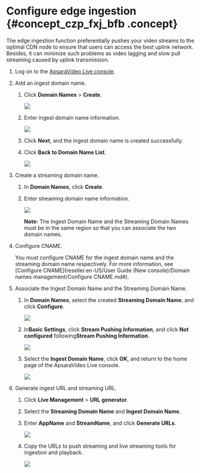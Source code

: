 # Configure edge ingestion {#concept_czp_fxj_bfb .concept}

The edge ingestion function preferentially pushes your video streams to the optimal CDN node to ensure that users can access the best uplink network. Besides, it can minimize such problems as video lagging and slow pull streaming caused by uplink transmission.

1.  Log on to the [ApsaraVideo Live console](https://partners-intl.aliyun.com/login-required#/live).
2.  Add an ingest domain name.
    1.  Click **Domain Names** \> **Create**.

        ![](http://static-aliyun-doc.oss-cn-hangzhou.aliyuncs.com/assets/img/20691/154504686511569_en-US.png)

    2.  Enter ingest domain name information.

        ![](http://static-aliyun-doc.oss-cn-hangzhou.aliyuncs.com/assets/img/20691/154504686511570_en-US.png)

    3.  Click **Next**, and the ingest domain name is created successfully.
    4.  Click **Back to Domain Name List**.

        ![](http://static-aliyun-doc.oss-cn-hangzhou.aliyuncs.com/assets/img/20691/154504686511571_en-US.png)

3.  Create a streaming domain name.
    1.  In **Domain Names**, click **Create**.
    2.  Enter streaming domain name information.

        ![](http://static-aliyun-doc.oss-cn-hangzhou.aliyuncs.com/assets/img/20691/154504686511572_en-US.png)

        **Note:** The Ingest Domain Name and the Streaming Domain Names must be in the same region so that you can associate the two domain names.

4.  Configure CNAME.

    You must configure CNAME for the ingest domain name and the streaming domain name respectively. For more information, see [Configure CNAME](reseller.en-US/User Guide (New console)/Domain names management/Configure CNAME.md#).

5.  Associate the Ingest Domain Name and the Streaming Domain Name.
    1.  In **Domain Names**, select the created **Streaming Domain Name**, and click **Configure**.

        ![](http://static-aliyun-doc.oss-cn-hangzhou.aliyuncs.com/assets/img/20691/154504686511573_en-US.png)

    2.  In**Basic Settings**, click **Stream Pushing Information**, and click **Not configured** following**Stream Pushing Information**.

        ![](http://static-aliyun-doc.oss-cn-hangzhou.aliyuncs.com/assets/img/20691/154504686511574_en-US.png)

    3.  Select the **Ingest Domain Name**, click **OK**, and return to the home page of the ApsaraVideo Live console.

        ![](http://static-aliyun-doc.oss-cn-hangzhou.aliyuncs.com/assets/img/20691/154504686511575_en-US.png)

6.  Generate ingest URL and streaming URL.
    1.  Click **Live Management** \> **URL generator**.
    2.  Select the **Streaming Domain Name** and **Ingest Domain Name**.
    3.  Enter **AppName** and **StreamName**, and click **Generate URLs**.

        ![](http://static-aliyun-doc.oss-cn-hangzhou.aliyuncs.com/assets/img/20691/154504686511576_en-US.png)

    4.  Copy the URLs to push streaming and live streaming tools for ingestion and playback.

        ![](http://static-aliyun-doc.oss-cn-hangzhou.aliyuncs.com/assets/img/20691/154504686511577_en-US.png)


